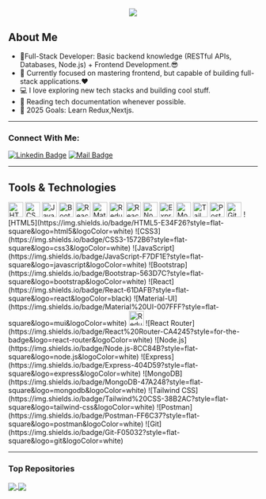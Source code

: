 <h1 align="center">
  <a href="https://git.io/typing-svg">
    <img src="https://readme-typing-svg.herokuapp.com/?lines=Hello,+There!+👋;I+am+Aanchal+Sharma....;Nice+to+meet+you!&center=true&size=30">
  </a>
</h1>

## About Me
- 🔭Full-Stack Developer: Basic backend knowledge (RESTful APIs, Databases, Node.js) + Frontend Development.😎
- 🌱 Currently focused on mastering frontend, but capable of building full-stack applications.❤
- 💻 I love exploring new tech stacks and building cool stuff.
- 📰 Reading tech documentation whenever possible.
- 🥅 2025 Goals: Learn Redux,Nextjs.


---

### Connect With Me:

[![Linkedin Badge](https://img.shields.io/badge/LinkedIn-0077B5?style=for-the-badge&logo=linkedin&logoColor=white)](https://www.linkedin.com/in/aanchal-sharma-44855b272)
[![Mail Badge](https://img.shields.io/badge/Gmail-D14836?style=for-the-badge&logo=gmail&logoColor=white)]()

---

## Tools & Technologies
<img src="https://cdn.jsdelivr.net/gh/devicons/devicon/icons/html5/html5-original.svg" alt="HTML5" width="30"/> 
<img src="https://cdn.jsdelivr.net/gh/devicons/devicon/icons/css3/css3-original.svg" alt="CSS3" width="30"/>
<img src="https://cdn.jsdelivr.net/gh/devicons/devicon/icons/javascript/javascript-original.svg" alt="JavaScript" width="30"/>
<img src="https://cdn.jsdelivr.net/gh/devicons/devicon/icons/bootstrap/bootstrap-original.svg" alt="Bootstrap" width="30"/>
<img src="https://cdn.jsdelivr.net/gh/devicons/devicon/icons/react/react-original.svg" alt="React" width="30"/>
<img src="https://cdn.jsdelivr.net/gh/devicons/devicon/icons/materialui/materialui-original.svg" alt="Material UI" width="30"/>
<img src="https://raw.githubusercontent.com/reduxjs/redux/master/logo/logo.png" alt="Redux Toolkit" width="30"/>
<img src="https://reactrouter.com/_brand/react-router-mark-color.png" alt="React Router" width="30"/>
<img src="https://cdn.jsdelivr.net/gh/devicons/devicon/icons/nodejs/nodejs-original.svg" alt="Node.js" width="30"/>
<img src="https://cdn.jsdelivr.net/gh/devicons/devicon/icons/express/express-original.svg" alt="Express" width="30"/>
<img src="https://cdn.jsdelivr.net/gh/devicons/devicon/icons/mongodb/mongodb-original.svg" alt="MongoDB" width="30"/>
<img src="https://cdn.jsdelivr.net/gh/devicons/devicon/icons/tailwindcss/tailwindcss-plain.svg" alt="Tailwind CSS" width="30"/>
<img src="https://www.vectorlogo.zone/logos/getpostman/getpostman-icon.svg" alt="Postman" width="30"/>
<img src="https://cdn.jsdelivr.net/gh/devicons/devicon/icons/git/git-original.svg" alt="Git" width="30"/>
![HTML5](https://img.shields.io/badge/HTML5-E34F26?style=flat-square&logo=html5&logoColor=white)
![CSS3](https://img.shields.io/badge/CSS3-1572B6?style=flat-square&logo=css3&logoColor=white)
![JavaScript](https://img.shields.io/badge/JavaScript-F7DF1E?style=flat-square&logo=javascript&logoColor=white)
![Bootstrap](https://img.shields.io/badge/Bootstrap-563D7C?style=flat-square&logo=bootstrap&logoColor=white)
![React](https://img.shields.io/badge/React-61DAFB?style=flat-square&logo=react&logoColor=black)
![Material-UI](https://img.shields.io/badge/Material%20UI-007FFF?style=flat-square&logo=mui&logoColor=white)
<img src="https://raw.githubusercontent.com/reduxjs/redux/master/logo/logo.png" alt="Redux Toolkit" width="30" />
![React Router](https://img.shields.io/badge/React%20Router-CA4245?style=for-the-badge&logo=react-router&logoColor=white)
![Node.js](https://img.shields.io/badge/Node.js-8CC84B?style=flat-square&logo=node.js&logoColor=white)
![Express](https://img.shields.io/badge/Express-404D59?style=flat-square&logo=express&logoColor=white)
![MongoDB](https://img.shields.io/badge/MongoDB-47A248?style=flat-square&logo=mongodb&logoColor=white)
![Tailwind CSS](https://img.shields.io/badge/Tailwind%20CSS-38B2AC?style=flat-square&logo=tailwind-css&logoColor=white)
![Postman](https://img.shields.io/badge/Postman-FF6C37?style=flat-square&logo=postman&logoColor=white)
![Git](https://img.shields.io/badge/Git-F05032?style=flat-square&logo=git&logoColor=white)

---

### Top Repositories


<a href="https://github.com/aan1267/TravStay">
  <img align="center" src="https://github-readme-stats.vercel.app/api/pin/?username=aan1267&repo=TravStay&theme=algolia" />
</a>
<a href="https://github.com/aan1267/VirtualVista">
  <img align="center" src="https://github-readme-stats.vercel.app/api/pin/?username=aan1267&repo=VirtualVista&theme=algolia" />
</a>









































